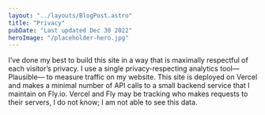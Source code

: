 ```yaml
---
layout: "../layouts/BlogPost.astro"
title: "Privacy"
pubDate: "Last updated Dec 30 2022"
heroImage: "/placeholder-hero.jpg"
---
```


I’ve done my best to build this site in a way that is maximally respectful of each visitor’s privacy. I use a single privacy-respecting analytics tool— Plausible— to measure traffic on my website. This site is deployed on Vercel and makes a minimal number of API calls to a small backend service that I maintain on Fly.io. Vercel and Fly may be tracking who makes requests to their servers, I do not know; I am not able to see this data.